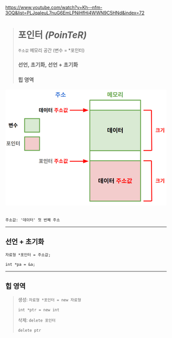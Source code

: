 https://www.youtube.com/watch?v=Kh--nfm-3OQ&list=PLJqaIeuL7nuG6EmLPNiHfHi4WWN9C5HNd&index=72
># 포인터 *(PoinTeR)*
>`주소값` 메모리 공간 (변수 = *포인터)
> 
>### 선언, 초기화, 선언 + 초기화
>### 힙 영역 
###### <img src = 'img/포인터.png'>
```
주소값: '데이터' 첫 번째 주소
```
---

## 선언 + 초기화
`자료형 *포인터 = 주소값;`
```angular2html
int *pa = &a;
```

---

## 힙 영역
>생성: `자료형 *포인터 = new 자료형`
>```
>int *ptr = new int
>```
>
>삭제: `delete 포인터`
>```
>delete ptr
>```

